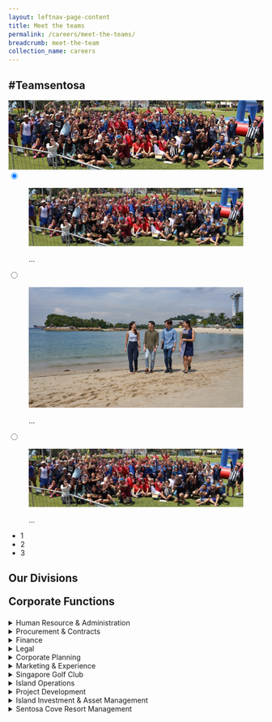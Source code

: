 ```yaml
---
layout: leftnav-page-content
title: Meet the teams
permalink: /careers/meet-the-teams/
breadcrumb: meet-the-team
collection_name: careers
---
```

<h2>#Teamsentosa</h2>  
<div class="row">
  <div class="col is-12">
	<figure style="margin: 0;position: relative;">
        <img src="../images/careers/hero-banner.jpg" alt="Team Sentosa"/>
        </figure>
  </div>
</div>

<div class="slider-wrapper">
  <div class="slider">
    <input type="radio" name="slider" class="trigger" id="one" checked="checked" />
    <div class="slide">
      <figure class="slide-figure">
        <img class="slide-img" src="../images/careers/hero-banner.jpg" />
        <figcaption class="slide-caption"><p>...</p></figcaption>
      </figure><!-- .slide-figure -->
    </div><!-- .slide -->
    <input type="radio" name="slider" class="trigger" id="two" />
    <div class="slide">
      <figure class="slide-figure">
        <img class="slide-img" src="../images/graduate-programme/hero-bannerv2.jpg" />
        <figcaption class="slide-caption"><p>...</p></figcaption>
      </figure><!-- .slide-figure -->
    </div><!-- .slide -->
    <input type="radio" name="slider" class="trigger" id="three" />
    <div class="slide">
      <figure class="slide-figure">
        <img class="slide-img" src="../images/careers/hero-banner.jpg" />
        <figcaption class="slide-caption"><p>...</p></figcaption>
      </figure><!-- .slide-figure -->
    </div><!-- .slide -->
  </div><!-- .slider -->
  <ul class="slider-nav">
    <li class="slider-nav__item"><label class="slider-nav__label" for="one">1</label></li>
    <li class="slider-nav__item"><label class="slider-nav__label" for="two">2</label></li>
    <li class="slider-nav__item"><label class="slider-nav__label" for="three">3</label></li>
  </ul><!-- .slider-nav -->
</div><!-- .slider-wrapper -->

<h2>Our Divisions</h2>
<p style="font-size: 150%;"><b>Corporate Functions</b></p>
<details>
      <summary>Human Resource & Administration</summary>
    <div class="row">
	<div class="col is-12">
		<figure style="margin:0;">
			<img src="/images/careers/dog.jpg" alt="Human Resource & Administration"/>	
		</figure>
	</div>
</div>
    <p>
      We hire and manage human related matters.
    </p>
</details>
<details>
      <summary>Procurement & Contracts</summary>
    <div class="row">
	<div class="col is-6">
		<figure style="margin:0;">
			<img src="/images/careers/dog.jpg" alt="Procurement & Contracts"/>	
		</figure>
	</div>
	    	<div class="col is-6">
		<figure style="margin:0;">
			<img src="/images/careers/dog.jpg" alt="Procurement & Contracts"/>	
		</figure>
	</div>
</div>
    <p>
      Process matters.
    </p>
</details>
<details>
      <summary>Finance</summary>
    <div class="row">
	<div class="col is-4">
		<figure style="margin:0;">
			<img src="/images/careers/dog.jpg" alt="Finance"/>	
		</figure>
	</div>
	    	<div class="col is-4">
		<figure style="margin:0;">
			<img src="/images/careers/dog.jpg" alt="Finance"/>	
		</figure>
	</div>
	    <div class="col is-4">
		<figure style="margin:0;">	
		</figure>
	</div>
</div>
    <p>
      Money matters.
    </p>
</details>
<details>
      <summary>Legal</summary>
    <div class="row">
	<div class="col is-3">
		<figure style="margin:0;">
			<img src="/images/careers/dog.jpg" alt="Legal"/>	
		</figure>
	</div>
	    	<div class="col is-3">
		<figure style="margin:0;">
			<img src="/images/careers/dog.jpg" alt="Legal"/>	
		</figure>
	</div>
	    <div class="col is-3">
		<figure style="margin:0;">	
		</figure>
	</div>
	    	<div class="col is-3">
		<figure style="margin:0;">	
		</figure>
	</div>
</div>
    <p>
      English matters.
    </p>
</details>
<details>
      <summary>Corporate Planning</summary>
    <div class="row">
	<div class="col is-6">
		<figure style="margin:0;">
			<img src="/images/careers/dog.jpg" alt="Corporate Planning"/>	
		</figure>
	</div>
	    	<div class="col is-6">
		<figure style="margin:0;">
			<img src="/images/careers/dog.jpg" alt="Corporate Planning"/>	
		</figure>
	</div>
</div>
    <p>
      Plan first.
    </p>
</details>
<details>
      <summary>Marketing & Experience</summary>
    <div class="row">
	<div class="col is-6">
		<figure style="margin:0;">
			<img src="/images/careers/dog.jpg" alt="Marketing & Experience"/>	
		</figure>
	</div>
	    	<div class="col is-6">
		<figure style="margin:0;">
			<img src="/images/careers/dog.jpg" alt="Marketing & Experience"/>	
		</figure>
	</div>
</div>
    <p>
      Buiness matters.
    </p>
</details>
<details>
      <summary>Singapore Golf Club</summary>
    <div class="row">
	<div class="col is-6">
		<figure style="margin:0;">
			<img src="/images/careers/dog.jpg" alt="Singapore Golf Club"/>	
		</figure>
	</div>
	    	<div class="col is-6">
		<figure style="margin:0;">
			<img src="/images/careers/dog.jpg" alt="Singapore Golf Club"/>	
		</figure>
	</div>
</div>
    <p>
      Golf matters.
    </p>
</details>
<details>
      <summary>Island Operations</summary>
    <div class="row">
	<div class="col is-6">
		<figure style="margin:0;">
			<img src="/images/careers/dog.jpg" alt="Island Operations"/>	
		</figure>
	</div>
	    	<div class="col is-6">
		<figure style="margin:0;">
			<img src="/images/careers/dog.jpg" alt="Island Operations"/>	
		</figure>
	</div>
</div>
    <p>
      island matters.
    </p>
</details>
<details>
      <summary>Project Development</summary>
    <div class="row">
	<div class="col is-6">
		<figure style="margin:0;">
			<img src="/images/careers/dog.jpg" alt="Project Development"/>	
		</figure>
	</div>
	    	<div class="col is-6">
		<figure style="margin:0;">
			<img src="/images/careers/dog.jpg" alt="Project Development"/>	
		</figure>
	</div>
</div>
    <p>
      Project matters.
    </p>
</details>
<details>
      <summary>Island Investment & Asset Management</summary>
    <div class="row">
	<div class="col is-6">
		<figure style="margin:0;">
			<img src="/images/careers/dog.jpg" alt="Island Investment & Asset Management"/>	
		</figure>
	</div>
	    	<div class="col is-6">
		<figure style="margin:0;">
			<img src="/images/careers/dog.jpg" alt="Island Investment & Asset Management"/>	
		</figure>
	</div>
</div>
    <p>
      Investment and asset matters.
    </p>
</details>
<details>
      <summary>Sentosa Cove Resort Management</summary>
    <div class="row">
	<div class="col is-6">
		<figure style="margin:0;">
			<img src="/images/careers/dog.jpg" alt="Sentosa Cove Resort Management"/>	
		</figure>
	</div>
	    <div class="col is-6">
		<figure style="margin:0;">
			<img src="/images/careers/dog.jpg" alt="Sentosa Cove Resort Management"/>	
		</figure>
	</div>
</div>
    <p>
      Cove matters.
    </p>
</details>
